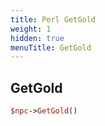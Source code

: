 ```yaml
---
title: Perl GetGold
weight: 1
hidden: true
menuTitle: GetGold
---
```

## GetGold
```perl
$npc->GetGold()
```